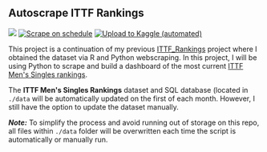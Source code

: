## Autoscrape ITTF Rankings

[![](https://img.shields.io/badge/-Dashboard-blue)](https://ittf-autoscrape.onrender.com/) [![Scrape on schedule](https://github.com/kenf1/ITTF-Autoscrape/actions/workflows/scrape.yml/badge.svg?branch=main)](https://github.com/kenf1/ITTF-Autoscrape/actions/workflows/scrape.yml) [![Upload to Kaggle (automated)](https://github.com/kenf1/ITTF-Autoscrape/actions/workflows/upload_auto.yml/badge.svg?branch=main)](https://github.com/kenf1/ITTF-Autoscrape/actions/workflows/upload_auto.yml)

This project is a continuation of my previous [ITTF_Rankings](https://github.com/kenf1/TT-DS/tree/main/Rankings) project where I obtained the dataset via R and Python webscraping. In this project, I will be using Python to scrape and build a dashboard of the most current [ITTF Men's Singles rankings](https://www.ittf.com/rankings/).

The __ITTF Men's Singles Rankings__ dataset and SQL database (located in `./data` will be automatically updated on the first of each month. However, I still have the option to update the dataset manually.

***Note:*** To simplify the process and avoid running out of storage on this repo, all files within `./data` folder will be overwritten each time the script is automatically or manually run.